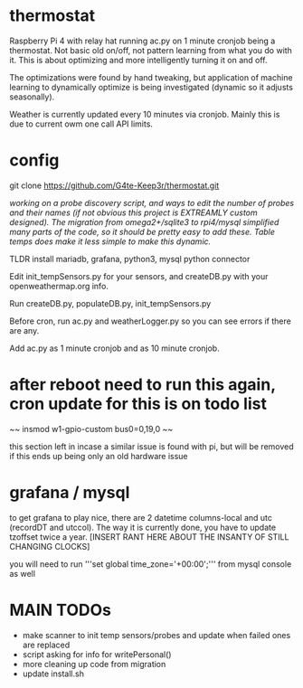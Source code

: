 # thermostat
Raspberry Pi 4 with relay hat running ac.py on 1 minute cronjob being a thermostat. Not basic old on/off, not pattern learning from what you do with it. This is about optimizing and more intelligently turning it on and off.

The optimizations were found by hand tweaking, but application of machine learning to dynamically optimize is being investigated (dynamic so it adjusts seasonally).

Weather is currently updated every 10 minutes via cronjob. Mainly this is due to current owm one call API limits.


# config
git clone https://github.com/G4te-Keep3r/thermostat.git

*working on a probe discovery script, and ways to edit the number of probes and their names (if not obvious this project is EXTREAMLY custom designed). The migration from omega2+/sqlite3 to rpi4/mysql simplified many parts of the code, so it should be pretty easy to add these. Table temps does make it less simple to make this dynamic.*


TLDR install mariadb, grafana, python3, mysql python connector

Edit init_tempSensors.py for your sensors, and createDB.py with your openweathermap.org info.

Run createDB.py, populateDB.py, init_tempSensors.py

Before cron, run ac.py and weatherLogger.py so you can see errors if there are any.

Add ac.py as 1 minute cronjob and  as 10 minute cronjob.


# after reboot need to run this again, cron update for this is on todo list

~~ insmod w1-gpio-custom bus0=0,19,0 ~~

this section left in incase a similar issue is found with pi, but will be removed if this ends up being only an old hardware issue


# grafana / mysql

to get grafana to play nice, there are 2 datetime columns-local and utc (recordDT and utccol). The way it is currently done, you have to update tzoffset twice a year. [INSERT RANT HERE ABOUT THE INSANTY OF STILL CHANGING CLOCKS]

you will need to run '''set global time_zone='+00:00';''' from mysql console as well


# MAIN TODOs
* make scanner to init temp sensors/probes and update when failed ones are replaced
* script asking for info for writePersonal()
* more cleaning up code from migration
* update install.sh
